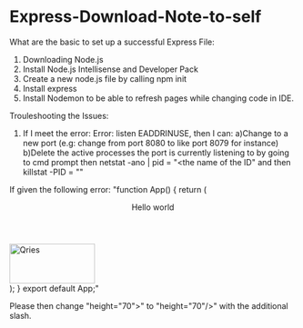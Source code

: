 # Express-Download-Note-to-self

What are the basic to set up a successful Express File:
1) Downloading Node.js
2) Install Node.js Intellisense and Developer Pack
3) Create a new node.js file by calling npm init
4) Install express
5) Install Nodemon to be able to refresh pages while changing code in IDE. 

Trouleshooting the Issues:
1) If I meet the error: Error: listen EADDRINUSE, then I can: 
a)Change to a new port (e.g: change from port 8080 to like port 8079 for instance)
b)Delete the active processes the port is currently listening to by going to cmd prompt then netstat -ano | pid = "<the name of the ID" and then
   killstat -PID = "<the ID>"

If given the following error:
"function App() {
return (
<div className="App">
<header>Hello world</header>
<a href="https://www.qries.com/"><img alt="Qries" src="https://www.qries.com/images/banner_logo.png" width= "150" height="70"></a>
</div>
);
}
export default App;"
   
Please then change "height="70">" to "height="70"/>" with the additional slash.
